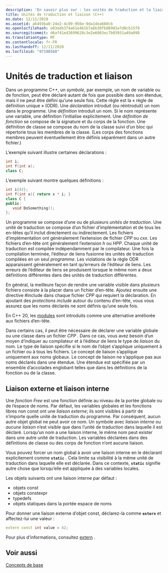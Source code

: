 ```yaml
---
description: 'En savoir plus sur : les unités de traduction et la liaison'
title: Unités de traduction et liaison (C++)
ms.date: 12/11/2019
ms.assetid: a6493ba0-24e2-4c89-956e-9da1dea660cb
ms.openlocfilehash: e03edb374a61e461b7a6b30fb88981e7d0cb15f0
ms.sourcegitcommit: d6af41e42699628c3e2e6063ec7b03931a49a098
ms.translationtype: MT
ms.contentlocale: fr-FR
ms.lasthandoff: 12/11/2020
ms.locfileid: "97198568"
---
```

# <a name="translation-units-and-linkage"></a>Unités de traduction et liaison

Dans un programme C++, un *symbole*, par exemple, un nom de variable ou de fonction, peut être déclaré autant de fois que possible dans son étendue, mais il ne peut être défini qu’une seule fois. Cette règle est la « règle de définition unique » (ODR). Une *déclaration* introduit (ou réintroduit) un nom dans le programme. Une *définition* introduit un nom. Si le nom représente une variable, une définition l’initialise explicitement. Une *définition de fonction* se compose de la signature et du corps de la fonction. Une définition de classe se compose du nom de la classe suivi d’un bloc qui répertorie tous les membres de la classe. (Les corps des fonctions membres peuvent éventuellement être définis séparément dans un autre fichier.)

L’exemple suivant illustre certaines déclarations :

```cpp
int i;
int f(int x);
class C;
```

L’exemple suivant montre quelques définitions :

```cpp
int i{42};
int f(int x){ return x * i; }
class C {
public:
   void DoSomething();
};
```

Un programme se compose d’une ou de plusieurs *unités de traduction*. Une unité de traduction se compose d’un fichier d’implémentation et de tous les en-têtes qu’il inclut directement ou indirectement. Les fichiers d’implémentation ont généralement l’extension de fichier *CPP* ou *cxx*. Les fichiers d’en-tête ont généralement l’extension *h* ou *HPP*. Chaque unité de traduction est compilée indépendamment par le compilateur. Une fois la compilation terminée, l’éditeur de liens fusionne les unités de traduction compilées en un seul *programme*. Les violations de la règle ODR apparaissent généralement en tant qu’erreurs de l’éditeur de liens. Les erreurs de l’éditeur de liens se produisent lorsque le même nom a deux définitions différentes dans des unités de traduction différentes.

En général, la meilleure façon de rendre une variable visible dans plusieurs fichiers consiste à la placer dans un fichier d’en-tête. Ajoutez ensuite une directive #include dans chaque fichier *CPP* qui requiert la déclaration. En ajoutant des *protections include* autour du contenu d’en-tête, vous vous assurez que les noms déclarés ne sont définis qu’une seule fois.

En C++ 20, les [modules](modules-cpp.md) sont introduits comme une alternative améliorée aux fichiers d’en-tête.

Dans certains cas, il peut être nécessaire de déclarer une variable globale ou une classe dans un fichier *CPP* . Dans ce cas, vous avez besoin d’un moyen d’indiquer au compilateur et à l’éditeur de liens le type de *liaison* du nom. Le type de liaison spécifie si le nom de l’objet s’applique uniquement à un fichier ou à tous les fichiers. Le concept de liaison s’applique uniquement aux noms globaux. Le concept de liaison ne s’applique pas aux noms déclarés dans une étendue. Une étendue est spécifiée par un ensemble d’accolades englobant telles que dans les définitions de la fonction ou de la classe.

## <a name="external-vs-internal-linkage"></a>Liaison externe et liaison interne

Une *fonction Free* est une fonction définie au niveau de la portée globale ou de l’espace de noms. Par défaut, les variables globales et les fonctions libres non const ont une *liaison externe*; ils sont visibles à partir de n’importe quelle unité de traduction du programme. Par conséquent, aucun autre objet global ne peut avoir ce nom. Un symbole avec *liaison interne* ou *aucune liaison* n’est visible que dans l’unité de traduction dans laquelle il est déclaré. Lorsqu’un nom a une liaison interne, le même nom peut exister dans une autre unité de traduction. Les variables déclarées dans des définitions de classe ou des corps de fonction n’ont aucune liaison.

Vous pouvez forcer un nom global à avoir une liaison interne en le déclarant explicitement comme **`static`** . Cela limite sa visibilité à la même unité de traduction dans laquelle elle est déclarée. Dans ce contexte, **`static`** signifie autre chose que lorsqu’elle est appliquée à des variables locales.

Les objets suivants ont une liaison interne par défaut :

- objets const
- objets constexpr
- typedefs
- objets statiques dans la portée espace de noms

Pour donner une liaison externe d’objet const, déclarez-la comme **`extern`** et affectez-lui une valeur :

```cpp
extern const int value = 42;
```

Pour plus d’informations, consultez [extern](extern-cpp.md) .

## <a name="see-also"></a>Voir aussi

[Concepts de base](../cpp/basic-concepts-cpp.md)

